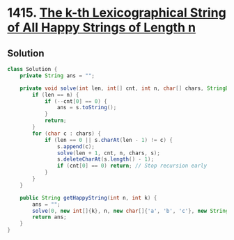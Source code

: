 # 1415. [The k-th Lexicographical String of All Happy Strings of Length n](https://leetcode.com/problems/the-k-th-lexicographical-string-of-all-happy-strings-of-length-n/description/?envType=daily-question&envId=2025-02-19)

## Solution

```java
class Solution {
    private String ans = "";

    private void solve(int len, int[] cnt, int n, char[] chars, StringBuilder s) {
        if (len == n) {
            if (--cnt[0] == 0) {
                ans = s.toString();
            }
            return;
        }
        for (char c : chars) {
            if (len == 0 || s.charAt(len - 1) != c) {
                s.append(c);
                solve(len + 1, cnt, n, chars, s);
                s.deleteCharAt(s.length() - 1);
                if (cnt[0] == 0) return; // Stop recursion early
            }
        }
    }

    public String getHappyString(int n, int k) {
        ans = "";
        solve(0, new int[]{k}, n, new char[]{'a', 'b', 'c'}, new StringBuilder());
        return ans;
    }
}
```
